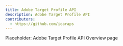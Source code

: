 ```yaml
---
title: Adobe Target Profile API
description: Adobe Target Profile API
contributors:
  - https://github.com/icaraps
--- 
```


Placeholder: Adobe Target Profile API Overview page
